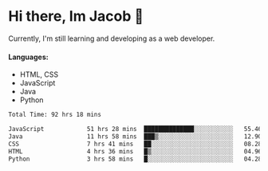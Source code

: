 # Hi there, Im Jacob 👋
Currently, I'm still learning and developing as a web developer.

#### Languages:
- HTML, CSS
- JavaScript
- Java
- Python

<!--START_SECTION:waka-->

```txt
Total Time: 92 hrs 18 mins

JavaScript            51 hrs 28 mins  ██████████████░░░░░░░░░░░   55.46 %
Java                  11 hrs 58 mins  ███▒░░░░░░░░░░░░░░░░░░░░░   12.90 %
CSS                   7 hrs 41 mins   ██░░░░░░░░░░░░░░░░░░░░░░░   08.28 %
HTML                  4 hrs 36 mins   █▒░░░░░░░░░░░░░░░░░░░░░░░   04.96 %
Python                3 hrs 58 mins   █░░░░░░░░░░░░░░░░░░░░░░░░   04.28 %
```

<!--END_SECTION:waka-->
